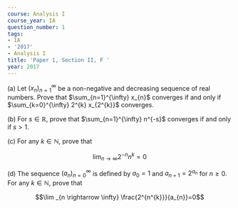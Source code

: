 ```yaml
---
course: Analysis I
course_year: IA
question_number: 1
tags:
- IA
- '2017'
- Analysis I
title: 'Paper 1, Section II, F '
year: 2017
---
```




(a) Let $\left(x_{n}\right)_{n=1}^{\infty}$ be a non-negative and decreasing sequence of real numbers. Prove that $\sum_{n=1}^{\infty} x_{n}$ converges if and only if $\sum_{k=0}^{\infty} 2^{k} x_{2^{k}}$ converges.

(b) For $s \in \mathbb{R}$, prove that $\sum_{n=1}^{\infty} n^{-s}$ converges if and only if $s>1$.

(c) For any $k \in \mathbb{N}$, prove that

$$\lim _{n \rightarrow \infty} 2^{-n} n^{k}=0$$

(d) The sequence $\left(a_{n}\right)_{n=0}^{\infty}$ is defined by $a_{0}=1$ and $a_{n+1}=2^{a_{n}}$ for $n \geqslant 0$. For any $k \in \mathbb{N}$, prove that

$$\lim _{n \rightarrow \infty} \frac{2^{n^{k}}}{a_{n}}=0$$
